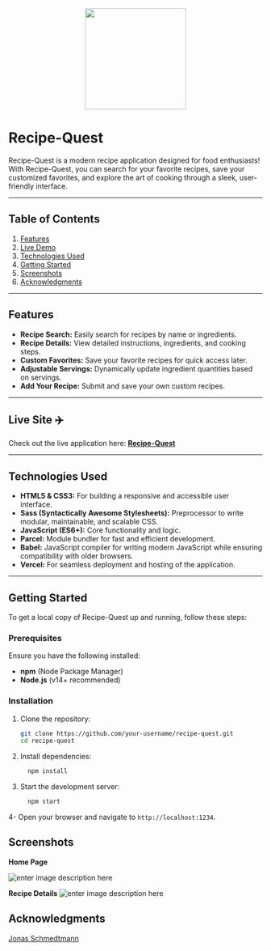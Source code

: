  <div align="center">
  <img height="200" src="https://i.postimg.cc/Sj0fGHn0/Untitled-design.png"  />
</div>

###
# Recipe-Quest 
Recipe-Quest is a modern recipe application designed for food enthusiasts! With Recipe-Quest, you can search for your favorite recipes, save your customized favorites, and explore the art of cooking through a sleek, user-friendly interface.

---

## Table of Contents
1. [Features](#features)
2. [Live Demo](#live-demo)
3. [Technologies Used](#technologies-used)
4. [Getting Started](#getting-started)
5. [Screenshots](#screenshots)
7. [Acknowledgments](#acknowledgments)

---

## Features

- **Recipe Search:** Easily search for recipes by name or ingredients.
- **Recipe Details:** View detailed instructions, ingredients, and cooking steps.
- **Custom Favorites:** Save your favorite recipes for quick access later.
- **Adjustable Servings:** Dynamically update ingredient quantities based on servings.
- **Add Your Recipe:** Submit and save your own custom recipes.


---

## Live Site ✈️

Check out the live application here: **[Recipe-Quest](https://recipe-quest-liard.vercel.app/)**

---

## Technologies Used

- **HTML5 & CSS3:** For building a responsive and accessible user interface.
-  **Sass (Syntactically Awesome Stylesheets):** Preprocessor to write modular, maintainable, and scalable CSS.
- **JavaScript (ES6+):** Core functionality and logic.
- **Parcel:** Module bundler for fast and efficient development.
- **Babel:** JavaScript compiler for writing modern JavaScript while ensuring compatibility with older browsers.
- **Vercel:** For seamless deployment and hosting of the application.

---

## Getting Started

To get a local copy of Recipe-Quest up and running, follow these steps:

### Prerequisites
Ensure you have the following installed:
- **npm** (Node Package Manager)
- **Node.js** (v14+ recommended)

### Installation

1. Clone the repository:
   ```bash
   git clone https://github.com/your-username/recipe-quest.git
   cd recipe-quest

2. Install dependencies:
   ```bash
     npm install
3. Start the development server:
   ```bash
     npm start
  4- Open your browser and navigate to `http://localhost:1234`.
  
## Screenshots
 **Home Page**

![enter image description here](https://i.postimg.cc/6ppF4vxd/Recipe-Quest-Mockup.png)

 **Recipe Details**
![enter image description here](https://i.postimg.cc/Qx0yDdKV/Recipe-result-Mockup.png)

## Acknowledgments
[Jonas Schmedtmann](https://github.com/jonasschmedtmann)
